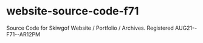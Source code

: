 # website-source-code-f71
Source Code for Skiwgof Website / Portfolio / Archives. Registered AUG21--F71--AR12PM
